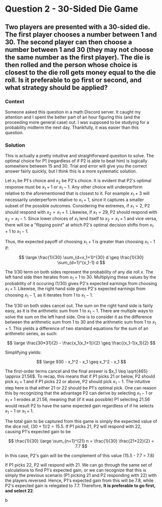 # Question 2 - 30-Sided Die Game  

## Two players are presented with a 30-sided die. The first player chooses a number between 1 and 30. The second player can then choose a number between 1 and 30 (they may not choose the same number as the first player). The die is then rolled and the person whose choice is closest to the die roll gets money equal to the die roll. Is it preferable to go first or second, and what strategy should be applied?  

### Context  
Someone asked this question in a math Discord server. It caught my attention and I spent the better part of an hour figuring this (and the proceeding more general case) out. I was supposed to be studying for a probability midterm the next day. Thankfully, it was easier than this question.  

### Solution  
This is actually a pretty intuitive and straightforward question to solve. The optimal choice for P1 (regardless of if P2 is able to beat him) is logically somewhere between 15 and 30. Trial and error will give you the correct answer fairly quickly, but I think this is a more systematic solution.  

Let $x_1$ be P1's choice and $x_2$ be P2's choice. It is evident that P2's optimal response must be $x_1 + 1$ or $x_1 - 1$. Any other choice will underperform relative to the aforementioned that is closest to it. For example $x_1 + 3$ will necessarily underperform relative to $x_1 + 1$, since it captures a smaller subset of the possible outcomes. Considering the extremes, if $x_1 = 2$, P2 should respond with $x_2 = x_1 + 1$. Likewise, if $x_1 = 29$, P2 should respond with $x_2 = x_1 - 1$. Since lower choices of $x_1$ lend itself to $x_2 = x_1 + 1$ and vice versa, there will be a "flipping point" at which P2's optimal decision shifts from $x_1 + 1$ to $x_1 - 1$.  

Thus, the expected payoff of choosing $x_1 + 1$ is greater than choosing $x_1 - 1$ if:  

$$
\large \frac{1}{30} \sum_{d=x_1+1}^{30} d \geq \frac{1}{30} \sum_{d=1}^{x_1-1} d
$$

The 1/30 term on both sides represent the probability of any die roll $x$. The left hand side then iterates from $x_1 + 1$ to 30. Multiplying these values by the probability of it occuring (1/30) gives P2's expected earnings from choosing $x_1 + 1$. Likewise, the right hand side gives P2's expected earnings from choosing $x_1 - 1$, as it iterates from 1 to $x_1 - 1$.  

The 1/30 on both sides cancel out. The sum on the right hand side is fairly easy, as it is the arithmetic sum from 1 to $x_1 - 1$. There are multiple ways to solve the sum on the left hand side. One is to consider it as the difference between the arithmetic sum from 1 to 30 and the arithmetic sum from 1 to $x_1 + 1$. This yields a difference of two standard equations for the sum of an arithmetic series, as such:  

$$
\large \frac{30*31}{2} - \frac{x_1(x_1+1)}{2} \geq \frac{(x_1-1)x_1}{2}
$$

Simplifying yields:  

$$
\large 930 - x_1^2 - x_1 \geq x_1^2 - x_1
$$

The first-order terms cancel and the final answer is $x_1 \leq \sqrt{465} \approx 21.56$. To recap, this means that if P1 picks 21 or below, P2 should pick $x_1 + 1$ and if P1 picks 22 or above, P2 should pick $x_1 - 1$. The intuitive step here is that either 21 or 22 should be P1's optimal pick. One can reason this by recognizing that the advantage P2 can derive by selecting $x_1 - 1$ or $x_1 + 1$ erodes at 21.56, meaning that (if it was possible) P1 selecting 21.56 would result P2 to have the same expected gain regardless of if he selects $x_1 - 1$ or $x_1 + 1$.  

The total gain to be captured from this game is simply the expected value of the dice roll, $(30+1)/2 = 15.5$. If P1 picks 21, P2 will respond with 22, causing P1's expected gain to be

$$
\frac{1}{30} \large \sum_{n=1}^{21} n = \frac{1}{30} \frac{21*22}{2} = 7.7
$$

In this case, P2's gain will be the complement of this value (15.5 - 7.7 = 7.8)

If P1 picks 22, P2 will respond with 21. We can go through the same set of calculations to find P1's expected gain, or we can recognize that this is simply the previous scenario (P1 picking 21 and P2 responding with 22) with the players reversed. Hence, P1's expected gain from this will be 7.8, while P2's expected gain is relegated to 7.7. Therefore, **It is preferable to go first, and select 22**.  

b
